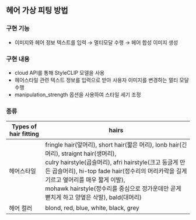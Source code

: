 ## 헤어 가상 피팅 방법

### 구현 기능
- 이미지와 헤어 정보 텍스트를 입력 → 멀티모달 수행 → 헤어 합성 이미지 생성
### 구현 내용
- cloud API를 통해 StyleCLIP 모델을 사용
- 헤어스타일 관련 텍스트 정보를 입력으로 받아 사용자 이미지를 변경하는 멀티 모달 수행 
- manipulation_strength 옵션을 사용하여 스타일 세기 조정
### 종류

  Types of hair fitting | hairs
  -- | --
  헤어스타일 | fringle hair(앞머리), short hair(짧은 머리), lonb hair(긴 머리), straignt hair(생머리),   <br> culry hairstyle(곱슬머리), afri hairstyle(크고 둥글게 만든 곱슬머리), hi-top fade hair(정수리의 머리카락을 길게 기르고 옆머리를 매우 짧게 이발),   <br> mohawk hairstyle(정수리를 중심으로 정가운데만 곧게 뻗치게 하고 양옆은 삭발), bald(대머리)
  헤어 컬러 | blond, red, blue, white, black, grey

